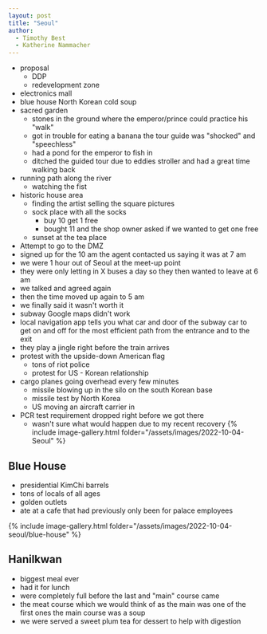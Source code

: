 ```yaml
---
layout: post
title: "Seoul"
author:
  - Timothy Best
  - Katherine Nammacher
---
```


- proposal
  - DDP
  - redevelopment zone
- electronics mall
- blue house
  North Korean cold soup
- sacred garden
  - stones in the ground where the emperor/prince could practice his "walk"
  - got in trouble for eating a banana
    the tour guide was "shocked" and "speechless"
  - had a pond for the emperor to fish in
  - ditched the guided tour due to eddies stroller and had a great time walking back
- running path along the river
  - watching the fist
- historic house area
  - finding the artist selling the square pictures
  - sock place with all the socks
    - buy 10 get 1 free
    - bought 11 and the shop owner asked if we wanted to get one free
  - sunset at the tea place
- Attempt to go to the DMZ
- signed up for the 10 am
  the agent contacted us saying it was at 7 am
- we were 1 hour out of Seoul at the meet-up point
- they were only letting in X buses a day so they then wanted to leave at 6 am
- we talked and agreed again
- then the time moved up again to 5 am
- we finally said it wasn't worth it
- subway
  Google maps didn't work
- local navigation app tells you what car and door of the subway car to get on and off for the most efficient path from the entrance and to the exit
- they play a jingle right before the train arrives
- protest with the upside-down American flag
  - tons of riot police
  - protest for US - Korean relationship
- cargo planes going overhead every few minutes
  - missile blowing up in the silo on the south Korean base
  - missile test by North Korea
  - US moving an aircraft carrier in
- PCR test requirement dropped right before we got there
  - wasn't sure what would happen due to my recent recovery
    {% include image-gallery.html folder="/assets/images/2022-10-04-Seoul" %}

## Blue House

- presidential KimChi barrels
- tons of locals of all ages
- golden outlets
- ate at a cafe that had previously only been for palace employees

{% include image-gallery.html folder="/assets/images/2022-10-04-seoul/blue-house" %}

## Hanilkwan

- biggest meal ever
- had it for lunch
- were completely full before the last and "main" course came
- the meat course which we would think of as the main was one of the first ones
  the main course was a soup
- we were served a sweet plum tea for dessert to help with digestion
